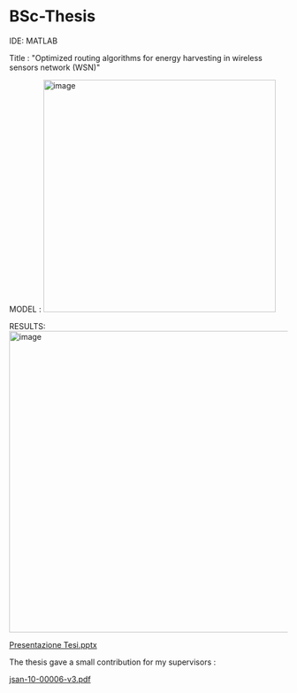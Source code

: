 # BSc-Thesis
IDE: MATLAB


Title : "Optimized routing algorithms for energy harvesting in wireless sensors network (WSN)"

MODEL : 
<img width="420" alt="image" src="https://github.com/EngAlessandroMaggi/BSc-Thesis/assets/134376453/036a5335-3f01-418c-a647-2cc3a02811e3">

RESULTS: 
<img width="545" alt="image" src="https://github.com/EngAlessandroMaggi/BSc-Thesis/assets/134376453/020889c6-b4d7-4491-bbb0-6cd8fee33184">



[Presentazione Tesi.pptx](https://github.com/EngAlessandroMaggi/BSc-Thesis/files/12111946/Presentazione.Tesi.pptx)


The thesis gave a small contribution for my supervisors : 

[jsan-10-00006-v3.pdf](https://github.com/EngAlessandroMaggi/BSc-Thesis/files/12111944/jsan-10-00006-v3.pdf)
